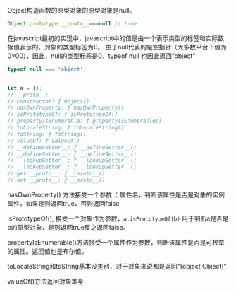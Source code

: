 Object构造函数的原型对象的原型对象是null。
```javascript
Object.prototype.__proto__===null // true
```

在javascript最初的实现中，javascript中的值是由一个表示类型的标签和实际数据值表示的。对象的类型标签为0。
由于null代表的是空指针（大多数平台下值为0×00），因此，null的类型标签是0，typeof null 也因此返回“object”
```javascript
typeof null === 'object';
```

```JavaScript

let a = {};
// __proto__:
// constructor: ƒ Object()
// hasOwnProperty: ƒ hasOwnProperty()
// isPrototypeOf: ƒ isPrototypeOf()
// propertyIsEnumerable: ƒ propertyIsEnumerable()
// toLocaleString: ƒ toLocaleString()
// toString: ƒ toString()
// valueOf: ƒ valueOf()
// __defineGetter__: ƒ __defineGetter__()
// __defineSetter__: ƒ __defineSetter__()
// __lookupGetter__: ƒ __lookupGetter__()
// __lookupSetter__: ƒ __lookupSetter__()
// get __proto__: ƒ __proto__()
// set __proto__: ƒ __proto__()
```

hasOwnProperty() 方法接受一个参数 ：属性名，判断该属性是否是对象的实例属性，如果是则返回true，否则返回false

isPrototypeOf(), 接受一个对象作为参数，`a.isPrototypeOf(b)` 用于判断a是否是b的原型对象，是则返回true反之返回false。

propertyIsEnumerable()方法接受一个属性作为参数，判断该属性是否是可枚举的属性。返回值也是布尔值。

toLocaleString和toString基本没差别，对于对象来说都是返回"[object Object]"

valueOf()方法返回对象本身

